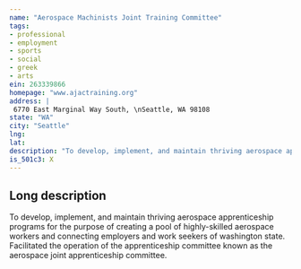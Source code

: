```yaml
---
name: "Aerospace Machinists Joint Training Committee"
tags:
- professional
- employment
- sports
- social
- greek
- arts
ein: 263339866
homepage: "www.ajactraining.org"
address: |
 6770 East Marginal Way South, \nSeattle, WA 98108
state: "WA"
city: "Seattle"
lng: 
lat: 
description: "To develop, implement, and maintain thriving aerospace apprenticeship programs for the purpose of creating a pool of highly-skilled aerospace workers and connecting employers and work seekers of washington state. "
is_501c3: X
---
```


## Long description

To develop, implement, and maintain thriving aerospace apprenticeship programs for the purpose of creating a pool of highly-skilled aerospace workers and connecting employers and work seekers of washington state. Facilitated the operation of the apprenticeship committee known as the aerospace joint apprenticeship committee. 
